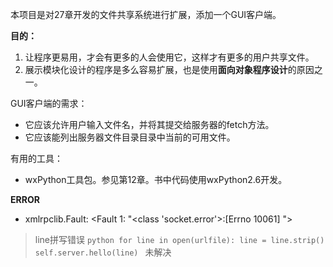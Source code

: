 本项目是对27章开发的文件共享系统进行扩展，添加一个GUI客户端。

**目的：**

1. 让程序更易用，才会有更多的人会使用它，这样才有更多的用户共享文件。
2. 展示模块化设计的程序是多么容易扩展，也是使用**面向对象程序设计**的原因之一。

GUI客户端的需求：

- 它应该允许用户输入文件名，并将其提交给服务器的fetch方法。
- 它应该能列出服务器文件目录目录中当前的可用文件。

有用的工具：

- wxPython工具包。参见第12章。书中代码使用wxPython2.6开发。

**ERROR**

- xmlrpclib.Fault: <Fault 1: "<class 'socket.error'>:[Errno 10061] ">
> line拼写错误
    ```python
    for line in open(urlfile):
        line = line.strip()
        self.server.hello(line)
    ```
    未解决

